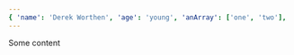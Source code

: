 ```yaml
---
{ 'name': 'Derek Worthen', 'age': 'young', 'anArray': ['one', 'two'], 'subObj': { 'field1': 'one' } }
---
```


Some content
